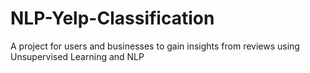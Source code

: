 # NLP-Yelp-Classification
A project for users and businesses to gain insights from reviews using Unsupervised Learning and NLP
